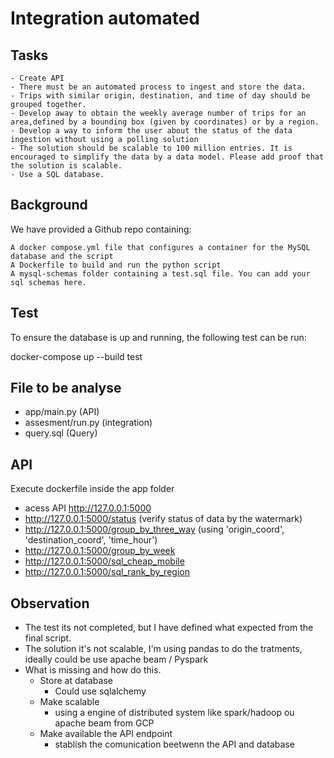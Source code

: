 # Integration automated

## Tasks
    - Create API
    - There must be an automated process to ingest and store the data.
    - Trips with similar origin, destination, and time of day should be grouped together.
    - Develop away to obtain the weekly average number of trips for an area,defined by a bounding box (given by coordinates) or by a region.
    - Develop a way to inform the user about the status of the data ingestion without using a polling solution
    - The solution should be scalable to 100 million entries. It is encouraged to simplify the data by a data model. Please add proof that the solution is scalable.
    - Use a SQL database.


## Background

We have provided a Github repo containing:

    A docker compose.yml file that configures a container for the MySQL database and the script
    A Dockerfile to build and run the python script
    A mysql-schemas folder containing a test.sql file. You can add your sql schemas here.



## Test

To ensure the database is up and running, the following test can be run:

docker-compose up --build test

## File to be analyse
- app/main.py (API)
- assesment/run.py (integration)
- query.sql (Query)


## API
Execute dockerfile inside the app folder
- acess API http://127.0.0.1:5000
- http://127.0.0.1:5000/status (verify status of data by the watermark)
- http://127.0.0.1:5000/group_by_three_way (using 'origin_coord', 'destination_coord', 'time_hour')
- http://127.0.0.1:5000/group_by_week 
- http://127.0.0.1:5000/sql_cheap_mobile
- http://127.0.0.1:5000/sql_rank_by_region


## Observation
- The test its not completed, but I have defined what expected from the final script.
- The solution it's not scalable, I'm using pandas to do the tratments, ideally could be use apache beam / Pyspark
- What is missing and how do this.
  - Store at database
    - Could use sqlalchemy
  - Make scalable
    - using a engine of distributed system like spark/hadoop ou apache beam from GCP
  - Make available the API endpoint
    - stablish the comunication beetwenn the API and database